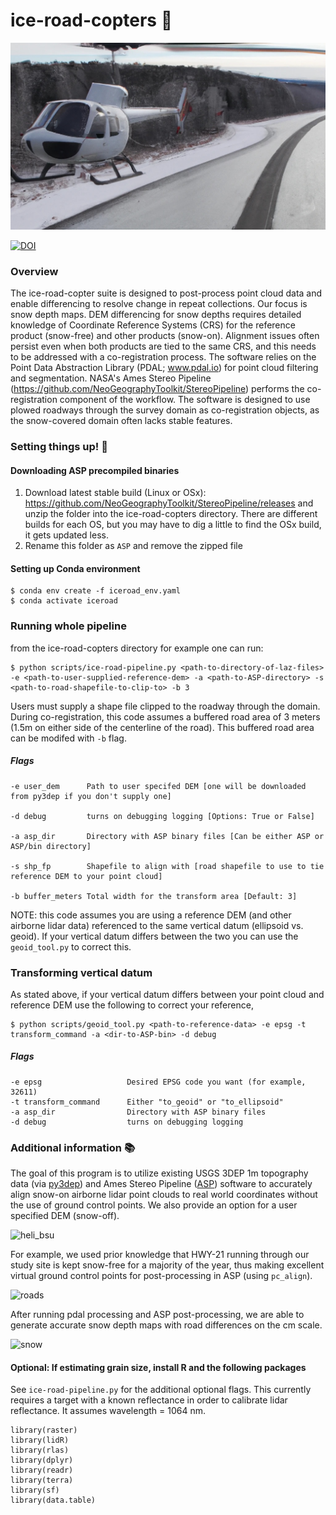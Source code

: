 # ice-road-copters :helicopter:

<img src="https://github.com/SnowEx/ice-road-copters/blob/main/ice-road-copter-title-img.jpg" width="1600">

[![DOI](https://zenodo.org/badge/505257224.svg)](https://zenodo.org/badge/latestdoi/505257224)

### Overview
The ice-road-copter suite is designed to post-process point cloud data and enable differencing to resolve change in repeat collections. Our focus is snow depth maps. DEM differencing for snow depths requires detailed knowledge of Coordinate Reference Systems (CRS) for the reference product (snow-free) and other products (snow-on). Alignment issues often persist even when both products are tied to the same CRS, and this needs to be addressed with a co-registration process.  The software relies on the Point Data Abstraction Library (PDAL; www.pdal.io) for point cloud filtering and segmentation.  NASA's Ames Stereo Pipeline  (https://github.com/NeoGeographyToolkit/StereoPipeline) performs the co-registration component of the workflow.  The software is designed to use plowed roadways through the survey domain as co-registration objects, as the snow-covered domain often lacks stable features.   
###  Setting things up! :hammer:
#### Downloading ASP precompiled binaries
1. Download latest stable build (Linux or OSx): https://github.com/NeoGeographyToolkit/StereoPipeline/releases and unzip the folder into the ice-road-copters directory. There are different builds for each OS, but you may have to dig a little to find the OSx build, it gets updated less.
2. Rename this folder as `ASP` and remove the zipped file


#### Setting up Conda environment 

```
$ conda env create -f iceroad_env.yaml
$ conda activate iceroad
```


### Running whole pipeline
from the ice-road-copters directory for example one can run:
```
$ python scripts/ice-road-pipeline.py <path-to-directory-of-laz-files> -e <path-to-user-supplied-reference-dem> -a <path-to-ASP-directory> -s <path-to-road-shapefile-to-clip-to> -b 3
```
Users must supply a shape file clipped to the roadway through the domain. During co-registration, this code assumes a buffered road area of 3 meters (1.5m on either side of the centerline of the road). This buffered road area can be modifed with `-b` flag.

##### Flags

```
-e user_dem      Path to user specifed DEM [one will be downloaded from py3dep if you don't supply one]

-d debug         turns on debugging logging [Options: True or False]

-a asp_dir       Directory with ASP binary files [Can be either ASP or ASP/bin directory]

-s shp_fp        Shapefile to align with [road shapefile to use to tie reference DEM to your point cloud]

-b buffer_meters Total width for the transform area [Default: 3]

```

NOTE: this code assumes you are using a reference DEM (and other airborne lidar data) referenced to the same vertical datum (ellipsoid vs. geoid). If your vertical datum differs between the two you can use the `geoid_tool.py` to correct this.

### Transforming vertical datum

As stated above, if your vertical datum differs between your point cloud and reference DEM use the following to correct your reference,

```
$ python scripts/geoid_tool.py <path-to-reference-data> -e epsg -t transform_command -a <dir-to-ASP-bin> -d debug
```

##### Flags

```
-e epsg                   Desired EPSG code you want (for example, 32611)
-t transform_command      Either "to_geoid" or "to_ellipsoid"
-a asp_dir                Directory with ASP binary files
-d debug                  turns on debugging logging
```

###  Additional information :books:
The goal of this program is to utilize existing USGS 3DEP 1m topography data (via [py3dep](https://github.com/hyriver/py3dep)) and Ames Stereo Pipeline ([ASP](https://github.com/NeoGeographyToolkit/StereoPipeline)) software to accurately align snow-on airborne lidar point clouds to real world coordinates without the use of ground control points. We also provide an option for a user specified DEM (snow-off).

![heli_bsu](./docs/heli.png) 

For example, we used prior knowledge that HWY-21 running through our study site is kept snow-free for a majority of the year, thus making excellent virtual ground control points for post-processing in ASP (using `pc_align`).

![roads](./docs/roads.png)

After running pdal processing and ASP post-processing, we are able to generate accurate snow depth maps with road differences on the cm scale.

![snow](./docs/snow.jpeg)



#### Optional: If estimating grain size, install R and the following packages 

See `ice-road-pipeline.py` for the additional optional flags. This currently requires a target with a known reflectance in order to calibrate lidar reflectance. It assumes wavelength = 1064 nm.

```
library(raster)
library(lidR)
library(rlas)
library(dplyr)
library(readr)
library(terra)
library(sf)
library(data.table)

```